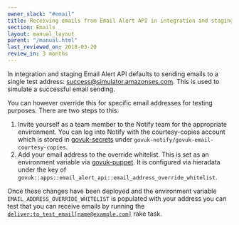 ```yaml
---
owner_slack: "#email"
title: Receiving emails from Email Alert API in integration and staging
section: Emails
layout: manual_layout
parent: "/manual.html"
last_reviewed_on: 2018-03-20
review_in: 3 months
---
```


In integration and staging Email Alert API defaults to sending emails
to a single test address: success@simulator.amazonses.com. This is used to
simulate a successful email sending.

You can however override this for specific email addresses for testing
purposes. There are two steps to this:

1. Invite yourself as a team member to the Notify team for the appropriate
   environment. You can log into Notify with the courtesy-copies account
   which is stored in [govuk-secrets][] under
   `govuk-notify/govuk-email-courtesy-copies`.
2. Add your email address to the override whitelist. This is set as an
   environment variable via [govuk-puppet][]. It is configured via hieradata
   under the key of
   `govuk::apps::email_alert_api::email_address_override_whitelist`.

Once these changes have been deployed and the environment variable
`EMAIL_ADDRESS_OVERRIDE_WHITELIST` is populated with your address you can test
that you can receive emails by running the
[`deliver:to_test_email[name@example.com]`][rake-task] rake task.

[govuk-secrets]: https://github.com/alphagov/govuk-secrets
[govuk-puppet]: https://github.com/alphagov/govuk-puppet
[rake-task]: https://github.com/alphagov/email-alert-api/blob/master/lib/tasks/deliver.rake#L19
